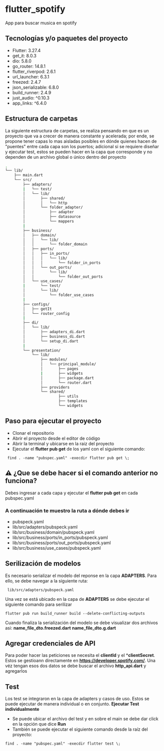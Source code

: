 # flutter_spotify


App para buscar musica en spotify

## Tecnologías y/o paquetes del proyecto

- Flutter: 3.27.4
- get_it: 8.0.3
- dio: 5.8.0
- go_router: 14.8.1
- flutter_riverpod: 2.6.1
- url_launcher: 6.3.1
- freezed: 2.4.7
- json_serializable: 6.8.0
- build_runner: 2.4.9
- just_audio: ^0.10.3
- app_links: ^6.4.0

## Estructura de carpetas
La siguiente estructura de carpetas, se realiza pensando en que es un proyecto que va a crecer de manera constante y acelerada; por ende, se propone tener capas lo mas aisladas posibles en dónde quienes hacen de "puentes" entre cada capa son los puertos; adicional si se requiere diseñar y ejecutar test, estos se pueden hacer en la capa que corresponde y no dependen de un archivo global o único dentro del proyecto

```bash
.
└── lib/
    ├── main.dart
    └── src/
        ├── adapters/
        |   └── test/
        │   └── lib/
        │       ├── shared/
        │       │   └── http
        │       └── folder_adapter/
        │           ├── adapter
        │           ├── datasource
        │           └── mappers
        |
        ├── business/
        │   ├── domain/
        │   │   └── lib/
        │   │       └── folder_domain
        │   ├── ports/
        │   │   ├── in_ports/
        │   │   │   └── lib/
        │   │   │       └── folder_in_ports
        │   │   └── out_ports/
        │   │       └── lib/
        │   │           └── folder_out_ports
        │   └── use_cases/
        |       └── test/
        │       └── lib/
        │           └── folder_use_cases
        |
        ├── configs/
        │   ├── getIt
        │   └── router_config
        |
        ├── di/
        │   └── lib/
        │       ├── adapters_di.dart
        │       ├── business_di.dart
        │       └── setup_di.dart
        |
        └── presentation/
            └── lib/
                ├── modules/
                │   └── principal_module/
                │       ├── pages
                |       ├── widgets
                │       ├── package.dart
                │       └── router.dart
                ├── providers
                └── shared/
                        ├── utils
                        ├── templates
                        └── widgets

```

## Paso para ejecutar el proyecto

- Clonar el repositorio
- Abrir el proyecto desde el editor de código
- Abrir la terminal y ubicarse en la raiz del proyecto
- Ejecutar el **flutter pub get** de los yaml con el siguiente comando:

```shell
 find . -name "pubspec.yaml" -execdir flutter pub get \;
```

## ⚠️ ¿Que se debe hacer si el comando anterior no funciona?

Debes ingresar a cada capa y ejecutar el **flutter pub get** en cada pubspec.yaml

### A continuación te muestro la ruta a dónde debes ir

- pubspeck.yaml
- lib/src/adapters/pubspeck.yaml
- lib/src/business/domain/pubspeck.yaml
- lib/src/business/ports/in_ports/pubspeck.yaml
- lib/src/business/ports/out_ports/pubspeck.yaml
- lib/src/business/use_cases/pubspeck.yaml

## Serilización de modelos

Es necesario serializar el modelo del reponse en la capa **ADAPTERS**.
Para ello, se debe navegar a la siguiente ruta:

```shell
 lib/src/adapters/pubspeck.yaml
```

Una vez se está ubicado en la capa de **ADAPTERS** se debe ejecutar el siguiente comando para serilizar

```shell
flutter pub run build_runner build --delete-conflicting-outputs
```

Cuando finaliza la serialización del modelo se debe visualizar dos archivos asi:
**name_file_dto.freezed.dart**
**name_file_dto.g.dart**


## Agregar credenciales de API
Para poder hacer las peticiones se necesita el **clientId** y el  ***clientSecret**. Estos se gestioann directamente
en **https://developer.spotify.com/**. Una véz tengan esos dos datos se debe buscar el archivo **http_api.dart** y agregarlos


## Test
Los test se integraron en la capa de adapters y casos de uso. Estos se puede ejecutar de manera individual o 
en conjunto.
**Ejecutar Test individualmente**
- Se puede ubicar el archivo del test y en sobre el main se debe dar click en la opción que dice **Run**
- También se puede ejecutar el siguiente comando desde la raíz del proyecto:

 ```shell
find . -name "pubspec.yaml" -execdir flutter test \;
```
